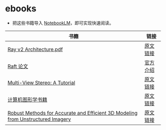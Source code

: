 # ebooks

- 把这些书籍导入 [NotebookLM](https://notebooklm.google.com/)，即可实现快速阅读。

| 书籍 | 链接 |
|----------|----------|
| [Ray v2 Architecture.pdf](./Ray%20v2%20Architecture.pdf)  | [原文链接](https://docs.google.com/document/d/1tBw9A4j62ruI5omIJbMxly-la5w4q_TjyJgJL_jN2fI/preview)  |
|[Raft 论文](./raft.pdf)|[官方介绍](https://raft.github.io/)|
|[Multi-View Stereo: A Tutorial](./Multi-View%20Stereo:%20A%20Tutorial.pdf)  |[原文链接](https://carlos-hernandez.org/papers/fnt_mvs_2015.pdf)  |
|[计算机图形学书籍](Richard_Hartley_Andrew_Zisserman-Multiple_View_Geometry_in_Computer_Vision-EN)  |[原文链接](https://www.r-5.org/files/books/computers/algo-list/image-processing/vision/Richard_Hartley_Andrew_Zisserman-Multiple_View_Geometry_in_Computer_Vision-EN.pdf)  |
|[Robust Methods for Accurate and Efficient 3D Modeling from Unstructured Imagery](./schoenberger_phd_thesis.pdf)|[原文链接](https://www.research-collection.ethz.ch/handle/20.500.11850/295763)|



